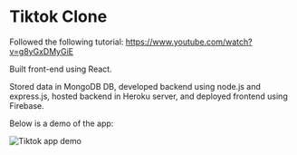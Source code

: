 # Tiktok Clone

Followed the following tutorial: https://www.youtube.com/watch?v=g8yGxDMyGiE

Built front-end using React. 

Stored data in MongoDB DB, developed backend using node.js and express.js, hosted backend in Heroku server, and deployed frontend using Firebase. 

Below is a demo of the app:

![Tiktok app demo](media/tiktok-demo.gif)

